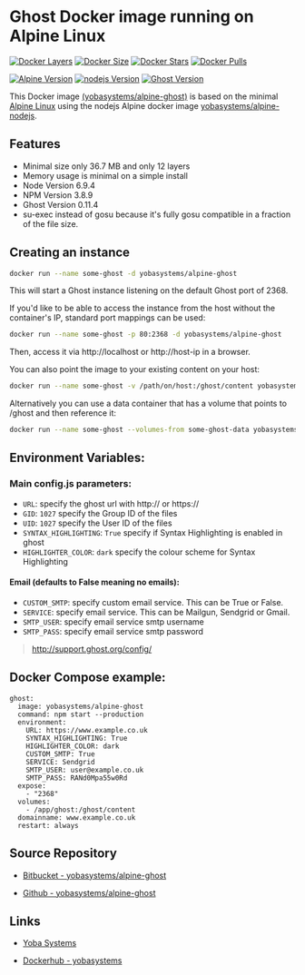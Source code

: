 # Ghost Docker image running on Alpine Linux

[![Docker Layers](https://img.shields.io/badge/docker%20layers-12-blue.svg?maxAge=2592000?style=flat-square)](https://hub.docker.com/r/yobasystems/alpine-ghost/) [![Docker Size](https://img.shields.io/badge/docker%20size-36.7%20MB-blue.svg?maxAge=2592000?style=flat-square)](https://hub.docker.com/r/yobasystems/alpine-ghost/) [![Docker Stars](https://img.shields.io/docker/stars/yobasystems/alpine-ghost.svg?maxAge=2592000?style=flat-square)](https://hub.docker.com/r/yobasystems/alpine-ghost/) [![Docker Pulls](https://img.shields.io/docker/pulls/yobasystems/alpine-ghost.svg?maxAge=2592000?style=flat-square)](https://hub.docker.com/r/yobasystems/alpine-ghost/)

[![Alpine Version](https://img.shields.io/badge/alpine%20version-v3.5-green.svg?maxAge=2592000?style=flat-square)](http://alpinelinux.org/) [![nodejs Version](https://img.shields.io/badge/nodejs%20version-v6.9.4-green.svg?maxAge=2592000?style=flat-square)](https://nodejs.org/en/) [![Ghost Version](https://img.shields.io/badge/Ghost%20version-v0.11.4-green.svg?maxAge=2592000?style=flat-square)](https://ghost.org/)



This Docker image [(yobasystems/alpine-ghost)](https://hub.docker.com/r/yobasystems/alpine-ghost/) is based on the minimal [Alpine Linux](http://alpinelinux.org/) using the nodejs Alpine docker image [yobasystems/alpine-nodejs](https://hub.docker.com/r/yobasystems/alpine-nodejs/).

## Features

  * Minimal size only 36.7 MB and only 12 layers
  * Memory usage is minimal on a simple install
  * Node Version 6.9.4
  * NPM Version 3.8.9
  * Ghost Version 0.11.4
  * su-exec instead of gosu because it's fully gosu compatible in a fraction of the file size.

## Creating an instance

```bash
docker run --name some-ghost -d yobasystems/alpine-ghost
```

This will start a Ghost instance listening on the default Ghost port of 2368.

If you'd like to be able to access the instance from the host without the container's IP, standard port mappings can be used:

```bash
docker run --name some-ghost -p 80:2368 -d yobasystems/alpine-ghost
```

Then, access it via http://localhost or http://host-ip in a browser.

You can also point the image to your existing content on your host:

```bash
docker run --name some-ghost -v /path/on/host:/ghost/content yobasystems/alpine-ghost
```

Alternatively you can use a data container that has a volume that points to /ghost and then reference it:

```bash
docker run --name some-ghost --volumes-from some-ghost-data yobasystems/alpine-ghost
```

## Environment Variables:

### Main config.js parameters:
* `URL`: specify the ghost url with http:// or https://
* `GID`: `1027` specify the Group ID of the files
* `UID`: `1027` specify the User ID of the files
* `SYNTAX_HIGHLIGHTING`: `True` specify if Syntax Highlighting is enabled in ghost
* `HIGHLIGHTER_COLOR`: `dark` specify the colour scheme for Syntax Highlighting

#### Email (defaults to False meaning no emails):
* `CUSTOM_SMTP`: specify custom email service. This can be True or False.
* `SERVICE`: specify email service. This can be Mailgun, Sendgrid or Gmail.
* `SMTP_USER`: specify email service smtp username
* `SMTP_PASS`: specify email service smtp password

> http://support.ghost.org/config/

## Docker Compose example:

```yalm
ghost:
  image: yobasystems/alpine-ghost
  command: npm start --production
  environment:
    URL: https://www.example.co.uk
    SYNTAX_HIGHLIGHTING: True
    HIGHLIGHTER_COLOR: dark
    CUSTOM_SMTP: True
    SERVICE: Sendgrid
    SMTP_USER: user@example.co.uk
    SMTP_PASS: RANd0Mpa55w0Rd
  expose:
    - "2368"
  volumes:
    - /app/ghost:/ghost/content
  domainname: www.example.co.uk
  restart: always
```

## Source Repository

* [Bitbucket - yobasystems/alpine-ghost](https://bitbucket.org/yobasystems/alpine-ghost/)

* [Github - yobasystems/alpine-ghost](https://github.com/yobasystems/alpine-ghost)

## Links

* [Yoba Systems](https://www.yobasystems.co.uk/)

* [Dockerhub - yobasystems](https://hub.docker.com/u/yobasystems/)
